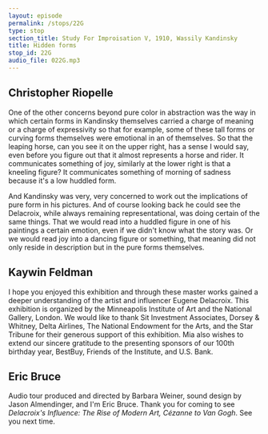 ```yaml
---
layout: episode
permalink: /stops/22G
type: stop
section_title: Study For Improisation V, 1910, Wassily Kandinsky
title: Hidden forms 
stop_id: 22G
audio_file: 022G.mp3
---
```


## Christopher Riopelle

One of the other concerns beyond pure color in abstraction was the way in which certain forms in Kandinsky themselves carried a charge of meaning or a charge of expressivity so that for example, some of these tall forms or curving forms themselves were emotional in an of themselves.  So that the leaping horse, can you see it on the upper right, has a sense I would say, even before you figure out that it almost represents a horse and rider.  It communicates something of joy, similarly at the lower right is that a kneeling figure? It communicates something of morning of sadness because it's a low huddled form.

And Kandinsky was very, very concerned to work out the implications of pure form in his pictures. And of course looking back he could see the Delacroix, while always remaining representational, was doing certain of the same things. That we would read into a huddled figure in one of his paintings a certain emotion, even if we didn't know what the story was. Or we would read joy into a dancing figure or something, that meaning did not only reside in description but in the pure forms themselves.

## Kaywin Feldman

I hope you enjoyed this exhibition and through these master works gained a deeper understanding of the artist and influencer Eugene Delacroix.  This exhibition is organized by the Minneapolis Institute of Art and the National Gallery, London.  We would like to thank Sit Investment Associates, Dorsey & Whitney, Delta Airlines, The National Endowment for the Arts, and the Star Tribune for their generous support of this exhibition.  Mia also wishes to extend our sincere gratitude to the presenting sponsors of our 100th birthday year, BestBuy, Friends of the Institute, and U.S. Bank.

## Eric Bruce

Audio tour produced and directed by Barbara Weiner, sound design by Jason Almendinger, and I'm Eric Bruce.  Thank you for coming to see _Delacroix's Influence: The Rise of Modern Art, Cézanne to Van Gogh_. See you next time.
